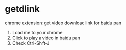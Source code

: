 # getdlink
chrome extension: get video download link for baidu pan

1. Load me to your chrome
1. Click to play a video in baidu pan
1. Check Ctrl-Shift-J
